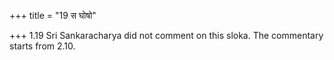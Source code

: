 +++
title = "19 स घोषो"

+++
1.19 Sri Sankaracharya did not comment on this sloka. The commentary
starts from 2.10.  
  
